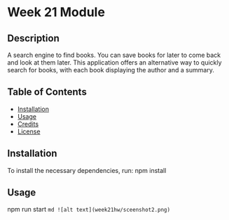 # Week 21 Module

## Description
A search engine to find books. You can save books for later to come back and look at them later. This application offers an alternative way to quickly search for books, with each book displaying the author and a summary.

## Table of Contents
- [Installation](#installation)
- [Usage](#usage)
- [Credits](#credits)
- [License](#license)

## Installation
To install the necessary dependencies, run:
npm install

## Usage 
npm run start
    ```md
    ![alt text](week21hw/sceenshot2.png)
    ```